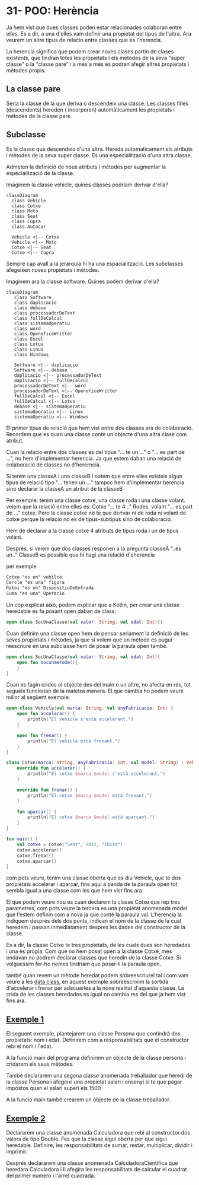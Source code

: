 # 31-  POO: Herència

Ja hem vist que dues classes poden estar relacionades colaboran entre elles. Es a dir, a una d'elles vam definir una propietat del tipus de l'altra. Ara veurem un altre tipus de relacio entre classes que es l'herencia.

La herencia significa que podem crear noves clases partin de clases existents, que tindran totes les propietats i els metodes de la seva "super classe" o la "classe pare" i a més a més es podran afegir altres propietats i mètodes propis.


## La classe pare

Sería la classe de la que deriva o descendeix una classe. Les classes filles (descendents) hereden ( incorporen) automàticament les propietats i mètodes de la classe pare.

## Subclasse

Es la classe que descendeis d'una altra. Hereda automaticament els atributs i mètodes de la seva super classe. Es una especialització d'una altra classe.

Admeten la definició de nous atributs i mètodes per augmentar la especialització de la classe.

Imaginem la classe vehicle, quines classes podríam derivar d'ella?

```mermaid
classDiagram
  class Vehicle
  class Cotxe
  class Moto
  class Seat
  class Cupra
  class Autocar

  Vehicle <|-- Cotxe
  Vehicle <|-- Moto
  Cotxe <|-- Seat
  Cotxe <|-- Cupra
```

Sempre cap avall a la jerarquía hi ha una espacialització. Les subclasses afegeixen noves propietats i mètodes.

Imaginem ara la classe software. Quines podem derivar d'ella?

```mermaid
classDiagram
   class Software
   class daplicacio
   class debase
   class processadorDeText
   class fullDeCalcul
   class sistemaOperatiu
   class word
   class OpenoficeWritter
   class Excel
   class Lotus
   class Linux
   class Windows

   Software <|-- daplicacio
   Software <|-- debase
   daplicacio <|-- processadorDeText
   daplicacio <|-- fullDeCalcul
   processadorDeText <|-- word
   processadorDeText <|-- OpenoficeWritter
   fullDeCalcul <|-- Excel
   fullDeCalcul <|-- Lotus
   debase <|-- sistemaOperatiu
   sistemaOperatiu <|-- Linux
   sistemaOperatiu <|-- Windows
```
El primer tipus de relació que hem vist entre dos classes era de colaboració. Recordem que es quan una classe contè un objecte d'una altra clase com atribut.

Cuan la relacio entre dos classes es del tipus "... te un ..." o "... es part de ...", no hem d'implementar herencia. Ja que estem daban una relació de colaboració de classes no d'hererncia.

Si tenim una classeA i una classeB i notem que entre elles existeis algun tipus de relació tipo "... tenen un ..." tampoc hem d'implementar herencia sino declarar la classeA un atribut de la classeB

Per exemple: tenim una classe cotxe, una classe roda i una classe volant. veiem que la relació entre elles es: Cotxe "... te 4..." Rodes, volant "... es part de ..." cotxe. Pero la classe cotxe no te que derivar ni de roda ni volant de cotxe perque la relació no es de tipus-subtipus sino de colaboració.

Hem de declarar a la classe cotxe 4 atributs de tipus roda i un de tipus volant.

Després, si veiem que dos classes responen a la pregunta classeA "..es un.." ClasseB es possible que hi hagi una relació d'eherencia

per exemple

```txt
Cotxe "es un" vehilce
Cercle "es una" figura
Ratoi "es un" DispositiuDeEntrada 
Suma "es una" Operacio
```

Un cop explicat això, podem explicar que a Kotlin, per crear una classe heredable es fa posant open daban de class:

```kotlin
open class SocUnaClasse(val valor: String, val edat: Int){}
```

Cuan definim una classe open hem de pensar seriament la definició de les seves propietats i mètodes, ja que si volem que un mètode es pugui reescriure en una subclasse hem de posar la paraula open també.

```kotlin
open class SocUnaClasse(val valor: String, val edat: Int){
	open fun socunmetode(){
	}
}
```

Cuan es fagin crides al objecte des del main o un altre, no afecta en res, tot segueix funcionan de la mateixa manera. El que cambia ho podem veure millor al següent exemple:

```kotlin
open class Vehicle(val marca: String, val anyFabricacio: Int) {
    open fun accelerar() {
        println("El vehicle s'està accelerant.")
    }

    open fun frenar() {
        println("El vehicle està frenant.")
    }
}

class Cotxe(marca: String, anyFabricacio: Int, val model: String) : Vehicle(marca, anyFabricacio) {
    override fun accelerar() {
        println("El cotxe $marca $model s'està accelerant.")
    }

    override fun frenar() {
        println("El cotxe $marca $model està frenant.")
    }

    fun aparcar() {
        println("El cotxe $marca $model està aparcant.")
    }
}

fun main() {
    val cotxe = Cotxe("Seat", 2022, "Ibiza")
    cotxe.accelerar()
    cotxe.frenar()
    cotxe.aparcar()
}
```
com pots veure, tenim una classe oberta que es diu Vehicle, que te dos propietats accelerar i aparcar, fins aqui a banda de la paraula open tot sembla igual a una classe com les que hem vist fins ara.

El que podem veure nou es cuan declarem la classe Cotxe que rep tres parametres, com pots veure la tercera es una propietat anomenada model que l'estem definin com a nova ja que conté la paraula val. L'herencia la indiquem després dels dos punts, indican el nom de la classe  de la cual heredem i passan inmediatament despres les dades del constructor de la classe.

Es a dir, la classe Cotxe te tres propietats, de les cuals dues son heredades i una es pròpia. Com que no hem posat open a la classe Cotxe, mes endavan no podrem declarar classes que heredin de la classe Cotxe. Si volguessim fer-ho nomes tindriam que posar-li la paraula open.

també quan revem un mètode heredat podem sobreescriurel tal i com vam veure a les [data class](https://github.com/marcmoiagese/curskotlin/tree/master/28-POO-data_class), en aquest exemple sobreescrivim la sortida d'accelerar i frenar per adecuarles a la nova realitat d'aquesta classe. La crida de les classes heredades es igual no cambia res del que ja hem vist fins ara.


## [Exemple 1](https://github.com/marcmoiagese/curskotlin/blob/master/31-POO-Herencia/Exemple1/src/main/kotlin/Main.kt)

El seguent exemple, plantejarem una classe Persona que contindrà dos propietats: nom i edat. Definirem com a responsabilitats que el constructor rebi el nom i l'edat.

A la funció main del programa definirem un objecte de la classe persona i cridarem els seus mètodes.

També declararem una segona classe anomenada treballador que heredi de la classe Persona i afegeixi una propietat salari i ensenyi si te que pagar impostos quan el salari superi els 1500

A la funció main també crearem un objecte de la classe treballador.

## [Exemple 2](https://github.com/marcmoiagese/curskotlin/blob/master/31-POO-Herencia/Exemple2/src/main/kotlin/Main.kt)

Declararem una classe anomenada Calculadora que rebi al constructor dos valors de tipo Double. Fes que la classe sigui oberta per que sigui heredable. Definire, les responsabilitats de sumar, restar, multiplicar, dividir i imprimir.

Després declararem una classe anomenada CalculadoraCientifica que heredara Calculadora i li afegira les responsabilitats de calcular el cuadrat del primer numero i l'arrel cuadrada.
